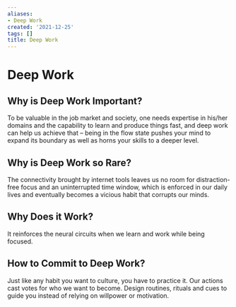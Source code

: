 ```yaml
---
aliases:
- Deep Work
created: '2021-12-25'
tags: []
title: Deep Work
---
```


# Deep Work

## Why is Deep Work Important?

To be valuable in the job market and society, one needs expertise in his/her domains and the capability to learn and produce things fast, and deep work can help us achieve that – being in the flow state pushes your mind to expand its boundary as well as horns your skills to a deeper level.

## Why is Deep Work so Rare?

The connectivity brought by internet tools leaves us no room for distraction-free focus and an uninterrupted time window, which is enforced in our daily lives and eventually becomes a vicious habit that corrupts our minds.

## Why Does it Work?

It reinforces the neural circuits when we learn and work while being focused.

## How to Commit to Deep Work?

Just like any habit you want to culture, you have to practice it. Our actions cast votes for who we want to become. Design routines, rituals and cues to guide you instead of relying on willpower or motivation.